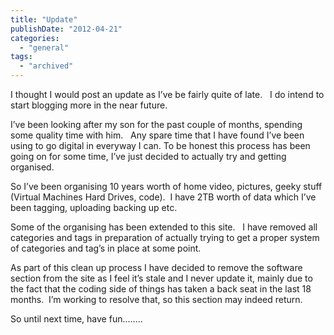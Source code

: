 ```yaml
---
title: "Update"
publishDate: "2012-04-21"
categories: 
  - "general"
tags:
  - "archived"
---
```


I thought I would post an update as I’ve be fairly quite of late.   I do intend to start blogging more in the near future.

I’ve been looking after my son for the past couple of months, spending some quality time with him.   Any spare time that I have found I’ve been using to go digital in everyway I can. To be honest this process has been going on for some time, I’ve just decided to actually try and getting organised.

So I’ve been organising 10 years worth of home video, pictures, geeky stuff (Virtual Machines Hard Drives, code).  I have 2TB worth of data which I’ve been tagging, uploading backing up etc.

Some of the organising has been extended to this site.   I have removed all categories and tags in preparation of actually trying to get a proper system of categories and tag’s in place at some point.

As part of this clean up process I have decided to remove the software section from the site as I feel it’s stale and I never update it, mainly due to the fact that the coding side of things has taken a back seat in the last 18 months.  I’m working to resolve that, so this section may indeed return.

So until next time, have fun……..
